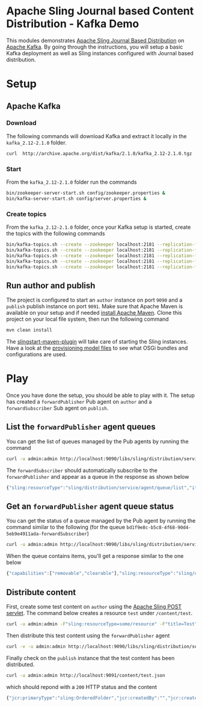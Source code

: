 # Apache Sling Journal based Content Distribution - Kafka Demo

This modules demonstrates [Apache Sling Journal Based Distribution](https://github.com/apache/sling-org-apache-sling-distribution-journal) on [Apache Kafka](https://kafka.apache.org).
By going through the instructions, you will setup a basic Kafka deployment as well as Sling instances configured with Journal based distribution.

# Setup

## Apache Kafka

### Download

The following commands will download Kafka and extract it locally in the `kafka_2.12-2.1.0` folder.

```bash
curl  http://archive.apache.org/dist/kafka/2.1.0/kafka_2.12-2.1.0.tgz | tar xz
```

### Start

From the `kafka_2.12-2.1.0` folder run the commands

```bash
bin/zookeeper-server-start.sh config/zookeeper.properties &
bin/kafka-server-start.sh config/server.properties &
```

### Create topics

From the `kafka_2.12-2.1.0` folder, once your Kafka setup is started, create the topics with the following commands

```bash
bin/kafka-topics.sh --create --zookeeper localhost:2181 --replication-factor 1 --partitions 1 --topic aemdistribution_package
bin/kafka-topics.sh --create --zookeeper localhost:2181 --replication-factor 1 --partitions 1 --topic aemdistribution_discovery
bin/kafka-topics.sh --create --zookeeper localhost:2181 --replication-factor 1 --partitions 1 --topic aemdistribution_command
bin/kafka-topics.sh --create --zookeeper localhost:2181 --replication-factor 1 --partitions 1 --topic aemdistribution_status
bin/kafka-topics.sh --create --zookeeper localhost:2181 --replication-factor 1 --partitions 1 --topic aemdistribution_event
```

## Run author and publish

The project is configured to start an `author` instance on port `9090` and a `publish` publish instance on port `9091`. Make sure that Apache Maven is available on your setup and if needed [install Apache Maven](https://maven.apache.org/install.html). Clone this project on your local file system, then run the following command

```bash
mvn clean install
```

The [slingstart-maven-plugin](https://sling.apache.org/components/slingstart-maven-plugin/repository-mojo.html) will take care of starting the Sling instances. Have a look at the [provisioning model files](src/main/provisioning) to see what OSGi bundles and configurations are used.

# Play

Once you have done the setup, you should be able to play with it. The setup has created a `forwardPublisher` Pub agent on `author` and a `forwardSubscriber` Sub agent on `publish`.



## List the `forwardPublisher` agent queues

You can get the list of queues managed by the Pub agents by running the command

```bash
curl -u admin:admin http://localhost:9090/libs/sling/distribution/services/agents/forwardPublisher/queues.json
```

The `forwardSubscriber` should automatically subscribe to the `forwardPublisher` and appear as a queue in the response as shown below

```js
{"sling:resourceType":"sling/distribution/service/agent/queue/list","items":["bd1f9e8c-b5c8-4f68-90d4-5eb9e4911ada-forwardSubscriber"]}
```

## Get an `forwardPublisher` agent queue status

You can get the status of a queue managed by the Pub agent by running the command similar to the following (for the queue `bd1f9e8c-b5c8-4f68-90d4-5eb9e4911ada-forwardSubscriber`)

```bash
curl -u admin:admin http://localhost:9090/libs/sling/distribution/services/agents/forwardPublisher/queues/bd1f9e8c-b5c8-4f68-90d4-5eb9e4911ada-forwardSubscriber.json

```

When the queue contains items, you'll get a response similar to the one below

```js
{"capabilities":["removable","clearable"],"sling:resourceType":"sling/distribution/service/agent/queue","state":"RUNNING","items":["aemdistribution_package-0@67"],"itemsCount":"1","empty":false}
``` 

## Distribute content

First, create some test content on `author` using the [Apache Sling POST servlet](https://sling.apache.org/documentation/bundles/manipulating-content-the-slingpostservlet-servlets-post.html). The command below creates a resource `test` under `/content/test`.

```bash
curl -u admin:admin -F"sling:resourceType=some/resource" -F"title=Test" http://localhost:9090/content/test
```

Then distribute this test content using the `forwardPublisher` agent

```bash
curl -v -u admin:admin http://localhost:9090/libs/sling/distribution/services/agents/forwardPublisher -d 'action=ADD' -d 'path=/content/test'
```

Finally check on the `publish` instance that the test content has been distributed.

```bash
curl -u admin:admin http://localhost:9091/content/test.json
```

which should repond with a `200` HTTP status and the content

```js
{"jcr:primaryType":"sling:OrderedFolder","jcr:createdBy":"","jcr:created":"Thu Aug 22 2019 16:45:12 GMT+0200","title":"Test","sling:resourceType":"some/resource"}
```
